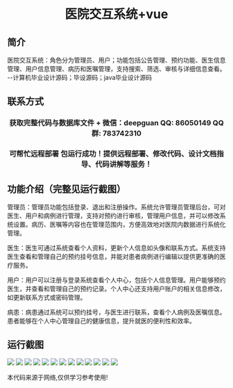 <p><h1 align="center">医院交互系统+vue</h1></p>

## 简介
医院交互系统：角色分为管理员、用户；功能包括公告管理、预约功能、医生信息管理、用户信息管理、病历和医嘱管理，支持搜索、筛选、审核与详细信息查看。    --计算机毕业设计源码；毕设源码；java毕业设计源码


## 联系方式
<p><h3 align="center">获取完整代码与数据库文件 + 微信：deepguan QQ: 86050149 QQ群: 783742310</h3></p>
<p><h3 align="center">可帮忙远程部署 包运行成功！提供远程部署、修改代码、设计文档指导、代码讲解等服务！</h3></p>

## 功能介绍（完整见运行截图）
管理员：管理员功能包括登录、退出和注册操作。系统允许管理员管理后台，可对医生、用户和病例进行管理，支持对预约进行审核，管理用户信息，并可以修改系统设置。病历、医嘱等内容也在管理范围内，方便高效地对医院内数据进行系统化管理。

医生：医生可通过系统查看个人资料，更新个人信息如头像和联系方式。系统支持医生查看和管理自己的预约挂号信息，并能对患者病例进行编辑以提供更准确的医疗服务。

用户：用户可以注册与登录系统查看个人中心，包括个人信息管理。用户能够预约医生，并查看和管理自己的预约记录。个人中心还支持用户账户的相关信息修改，如更新联系方式或密码管理。

病患：病患通过系统可以预约挂号，与医生进行联系，查看个人病例及医嘱信息。患者能够在个人中心管理自己的健康信息，提升就医的便利性和效率。


## 运行截图
![](https://bs-1329754181.cos.ap-shanghai.myqcloud.com/ssm/HospitalInteractionSystem/img/001.jpg)
![](https://bs-1329754181.cos.ap-shanghai.myqcloud.com/ssm/HospitalInteractionSystem/img/002.jpg)
![](https://bs-1329754181.cos.ap-shanghai.myqcloud.com/ssm/HospitalInteractionSystem/img/003.jpg)
![](https://bs-1329754181.cos.ap-shanghai.myqcloud.com/ssm/HospitalInteractionSystem/img/004.jpg)
![](https://bs-1329754181.cos.ap-shanghai.myqcloud.com/ssm/HospitalInteractionSystem/img/005.jpg)
![](https://bs-1329754181.cos.ap-shanghai.myqcloud.com/ssm/HospitalInteractionSystem/img/006.jpg)
![](https://bs-1329754181.cos.ap-shanghai.myqcloud.com/ssm/HospitalInteractionSystem/img/007.jpg)
![](https://bs-1329754181.cos.ap-shanghai.myqcloud.com/ssm/HospitalInteractionSystem/img/008.jpg)
![](https://bs-1329754181.cos.ap-shanghai.myqcloud.com/ssm/HospitalInteractionSystem/img/009.jpg)
![](https://bs-1329754181.cos.ap-shanghai.myqcloud.com/ssm/HospitalInteractionSystem/img/010.jpg)
![](https://bs-1329754181.cos.ap-shanghai.myqcloud.com/ssm/HospitalInteractionSystem/img/011.jpg)
![](https://bs-1329754181.cos.ap-shanghai.myqcloud.com/ssm/HospitalInteractionSystem/img/012.jpg)
![](https://bs-1329754181.cos.ap-shanghai.myqcloud.com/ssm/HospitalInteractionSystem/img/013.jpg)

<p>本代码来源于网络,仅供学习参考使用!</p>
